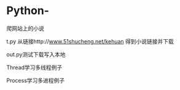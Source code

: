 # Python-
爬网站上的小说

t.py 从链接http://www.51shucheng.net/kehuan 得到小说链接并下载

out.py测试下载写入本地

Thread学习多线程例子

Process学习多进程例子
